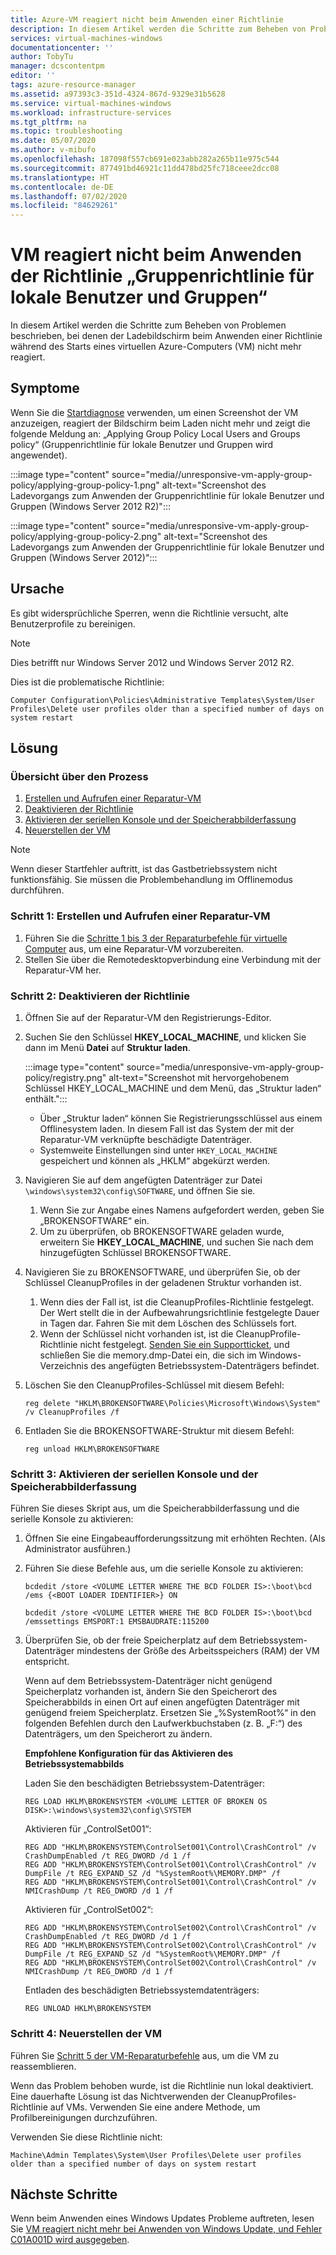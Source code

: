 ```yaml
---
title: Azure-VM reagiert nicht beim Anwenden einer Richtlinie
description: In diesem Artikel werden die Schritte zum Beheben von Problemen beschrieben, bei denen der Ladebildschirm beim Anwenden einer Richtlinie während des Starts einer Azure-VM nicht mehr reagiert.
services: virtual-machines-windows
documentationcenter: ''
author: TobyTu
manager: dcscontentpm
editor: ''
tags: azure-resource-manager
ms.assetid: a97393c3-351d-4324-867d-9329e31b5628
ms.service: virtual-machines-windows
ms.workload: infrastructure-services
ms.tgt_pltfrm: na
ms.topic: troubleshooting
ms.date: 05/07/2020
ms.author: v-mibufo
ms.openlocfilehash: 187098f557cb691e023abb282a265b11e975c544
ms.sourcegitcommit: 877491bd46921c11dd478bd25fc718ceee2dcc08
ms.translationtype: HT
ms.contentlocale: de-DE
ms.lasthandoff: 07/02/2020
ms.locfileid: "84629261"
---
```

# <a name="vm-is-unresponsive-when-applying-group-policy-local-users-and-groups-policy"></a>VM reagiert nicht beim Anwenden der Richtlinie „Gruppenrichtlinie für lokale Benutzer und Gruppen“

In diesem Artikel werden die Schritte zum Beheben von Problemen beschrieben, bei denen der Ladebildschirm beim Anwenden einer Richtlinie während des Starts eines virtuellen Azure-Computers (VM) nicht mehr reagiert.

## <a name="symptoms"></a>Symptome

Wenn Sie die [Startdiagnose](https://docs.microsoft.com/azure/virtual-machines/troubleshooting/boot-diagnostics) verwenden, um einen Screenshot der VM anzuzeigen, reagiert der Bildschirm beim Laden nicht mehr und zeigt die folgende Meldung an: „Applying Group Policy Local Users and Groups policy“ (Gruppenrichtlinie für lokale Benutzer und Gruppen wird angewendet).

:::image type="content" source="media//unresponsive-vm-apply-group-policy/applying-group-policy-1.png" alt-text="Screenshot des Ladevorgangs zum Anwenden der Gruppenrichtlinie für lokale Benutzer und Gruppen (Windows Server 2012 R2)":::

:::image type="content" source="media/unresponsive-vm-apply-group-policy/applying-group-policy-2.png" alt-text="Screenshot des Ladevorgangs zum Anwenden der Gruppenrichtlinie für lokale Benutzer und Gruppen (Windows Server 2012)":::

## <a name="cause"></a>Ursache

Es gibt widersprüchliche Sperren, wenn die Richtlinie versucht, alte Benutzerprofile zu bereinigen.

> [!NOTE]
> Dies betrifft nur Windows Server 2012 und Windows Server 2012 R2.

Dies ist die problematische Richtlinie:

`Computer Configuration\Policies\Administrative Templates\System/User Profiles\Delete user profiles older than a specified number of days on system restart`

## <a name="resolution"></a>Lösung

### <a name="process-overview"></a>Übersicht über den Prozess

1. [Erstellen und Aufrufen einer Reparatur-VM](#step-1-create-and-access-a-repair-vm)
1. [Deaktivieren der Richtlinie](#step-2-disable-the-policy)
1. [Aktivieren der seriellen Konsole und der Speicherabbilderfassung](#step-3-enable-serial-console-and-memory-dump-collection)
1. [Neuerstellen der VM](#step-4-rebuild-the-vm)

> [!NOTE]
> Wenn dieser Startfehler auftritt, ist das Gastbetriebssystem nicht funktionsfähig. Sie müssen die Problembehandlung im Offlinemodus durchführen.

### <a name="step-1-create-and-access-a-repair-vm"></a>Schritt 1: Erstellen und Aufrufen einer Reparatur-VM

1. Führen Sie die [Schritte 1 bis 3 der Reparaturbefehle für virtuelle Computer](https://docs.microsoft.com/azure/virtual-machines/troubleshooting/repair-windows-vm-using-azure-virtual-machine-repair-commands#repair-process-example) aus, um eine Reparatur-VM vorzubereiten.
2. Stellen Sie über die Remotedesktopverbindung eine Verbindung mit der Reparatur-VM her.

### <a name="step-2-disable-the-policy"></a>Schritt 2: Deaktivieren der Richtlinie

1. Öffnen Sie auf der Reparatur-VM den Registrierungs-Editor.
1. Suchen Sie den Schlüssel **HKEY_LOCAL_MACHINE**, und klicken Sie dann im Menü **Datei** auf **Struktur laden**.

    :::image type="content" source="media/unresponsive-vm-apply-group-policy/registry.png" alt-text="Screenshot mit hervorgehobenem Schlüssel HKEY_LOCAL_MACHINE und dem Menü, das „Struktur laden“ enthält.":::

    - Über „Struktur laden“ können Sie Registrierungsschlüssel aus einem Offlinesystem laden. In diesem Fall ist das System der mit der Reparatur-VM verknüpfte beschädigte Datenträger.
    - Systemweite Einstellungen sind unter `HKEY_LOCAL_MACHINE` gespeichert und können als „HKLM“ abgekürzt werden.
1. Navigieren Sie auf dem angefügten Datenträger zur Datei `\windows\system32\config\SOFTWARE`, und öffnen Sie sie.

    1. Wenn Sie zur Angabe eines Namens aufgefordert werden, geben Sie „BROKENSOFTWARE“ ein.
    1. Um zu überprüfen, ob BROKENSOFTWARE geladen wurde, erweitern Sie **HKEY_LOCAL_MACHINE**, und suchen Sie nach dem hinzugefügten Schlüssel BROKENSOFTWARE.
1. Navigieren Sie zu BROKENSOFTWARE, und überprüfen Sie, ob der Schlüssel CleanupProfiles in der geladenen Struktur vorhanden ist.

    1. Wenn dies der Fall ist, ist die CleanupProfiles-Richtlinie festgelegt. Der Wert stellt die in der Aufbewahrungsrichtlinie festgelegte Dauer in Tagen dar. Fahren Sie mit dem Löschen des Schlüssels fort.
    1. Wenn der Schlüssel nicht vorhanden ist, ist die CleanupProfile-Richtlinie nicht festgelegt. [Senden Sie ein Supportticket](https://portal.azure.com/?#blade/Microsoft_Azure_Support/HelpAndSupportBlade), und schließen Sie die memory.dmp-Datei ein, die sich im Windows-Verzeichnis des angefügten Betriebssystem-Datenträgers befindet.

1. Löschen Sie den CleanupProfiles-Schlüssel mit diesem Befehl:

    ```
    reg delete "HKLM\BROKENSOFTWARE\Policies\Microsoft\Windows\System" /v CleanupProfiles /f
    ```
1.  Entladen Sie die BROKENSOFTWARE-Struktur mit diesem Befehl:

    ```
    reg unload HKLM\BROKENSOFTWARE
    ```

### <a name="step-3-enable-serial-console-and-memory-dump-collection"></a>Schritt 3: Aktivieren der seriellen Konsole und der Speicherabbilderfassung

Führen Sie dieses Skript aus, um die Speicherabbilderfassung und die serielle Konsole zu aktivieren:

1. Öffnen Sie eine Eingabeaufforderungssitzung mit erhöhten Rechten. (Als Administrator ausführen.)
1. Führen Sie diese Befehle aus, um die serielle Konsole zu aktivieren:
    
    ```
    bcdedit /store <VOLUME LETTER WHERE THE BCD FOLDER IS>:\boot\bcd /ems {<BOOT LOADER IDENTIFIER>} ON
    ```

    ```
    bcdedit /store <VOLUME LETTER WHERE THE BCD FOLDER IS>:\boot\bcd /emssettings EMSPORT:1 EMSBAUDRATE:115200
    ```
1. Überprüfen Sie, ob der freie Speicherplatz auf dem Betriebssystem-Datenträger mindestens der Größe des Arbeitsspeichers (RAM) der VM entspricht.

    Wenn auf dem Betriebssystem-Datenträger nicht genügend Speicherplatz vorhanden ist, ändern Sie den Speicherort des Speicherabbilds in einen Ort auf einen angefügten Datenträger mit genügend freiem Speicherplatz. Ersetzen Sie „%SystemRoot%“ in den folgenden Befehlen durch den Laufwerkbuchstaben (z. B. „F:“) des Datenträgers, um den Speicherort zu ändern.

    **Empfohlene Konfiguration für das Aktivieren des Betriebssystemabbilds**

    Laden Sie den beschädigten Betriebssystem-Datenträger:

    ```
    REG LOAD HKLM\BROKENSYSTEM <VOLUME LETTER OF BROKEN OS DISK>:\windows\system32\config\SYSTEM
    ```

    Aktivieren für „ControlSet001“:
    
    ```
    REG ADD "HKLM\BROKENSYSTEM\ControlSet001\Control\CrashControl" /v CrashDumpEnabled /t REG_DWORD /d 1 /f 
    REG ADD "HKLM\BROKENSYSTEM\ControlSet001\Control\CrashControl" /v DumpFile /t REG_EXPAND_SZ /d "%SystemRoot%\MEMORY.DMP" /f 
    REG ADD "HKLM\BROKENSYSTEM\ControlSet001\Control\CrashControl" /v NMICrashDump /t REG_DWORD /d 1 /f 
    ```

    Aktivieren für „ControlSet002“:
    
    ```
    REG ADD "HKLM\BROKENSYSTEM\ControlSet002\Control\CrashControl" /v CrashDumpEnabled /t REG_DWORD /d 1 /f 
    REG ADD "HKLM\BROKENSYSTEM\ControlSet002\Control\CrashControl" /v DumpFile /t REG_EXPAND_SZ /d "%SystemRoot%\MEMORY.DMP" /f 
    REG ADD "HKLM\BROKENSYSTEM\ControlSet002\Control\CrashControl" /v NMICrashDump /t REG_DWORD /d 1 /f 
    ```
    
    Entladen des beschädigten Betriebssystemdatenträgers:

    ```
    REG UNLOAD HKLM\BROKENSYSTEM
    ```

### <a name="step-4-rebuild-the-vm"></a>Schritt 4: Neuerstellen der VM

Führen Sie [Schritt 5 der VM-Reparaturbefehle](https://docs.microsoft.com/azure/virtual-machines/troubleshooting/repair-windows-vm-using-azure-virtual-machine-repair-commands#repair-process-example) aus, um die VM zu reassemblieren.

Wenn das Problem behoben wurde, ist die Richtlinie nun lokal deaktiviert. Eine dauerhafte Lösung ist das Nichtverwenden der CleanupProfiles-Richtlinie auf VMs. Verwenden Sie eine andere Methode, um Profilbereinigungen durchzuführen.

Verwenden Sie diese Richtlinie nicht:

`Machine\Admin Templates\System\User Profiles\Delete user profiles older than a specified number of days on system restart`

## <a name="next-steps"></a>Nächste Schritte

Wenn beim Anwenden eines Windows Updates Probleme auftreten, lesen Sie [VM reagiert nicht mehr bei Anwenden von Windows Update, und Fehler C01A001D wird ausgegeben](https://docs.microsoft.com/azure/virtual-machines/troubleshooting/unresponsive-vm-apply-windows-update).
